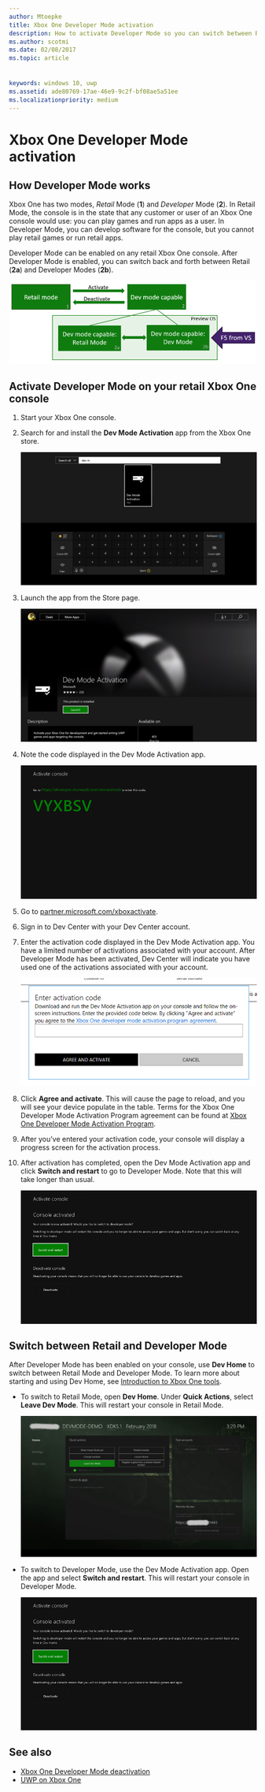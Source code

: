```yaml
---
author: Mtoepke
title: Xbox One Developer Mode activation
description: How to activate Developer Mode so you can switch between Retail Mode and Developer Mode.
ms.author: scotmi
ms.date: 02/08/2017
ms.topic: article


keywords: windows 10, uwp
ms.assetid: ade80769-17ae-46e9-9c2f-bf08ae5a51ee
ms.localizationpriority: medium
---
```


# Xbox One Developer Mode activation

## How Developer Mode works
Xbox One has two modes, *Retail* Mode (**1**) and *Developer* Mode (**2**). In Retail Mode, the console is in the state that any customer or user of an Xbox One console would use: you can play games and run apps as a user. In Developer Mode, you can develop software for the console, but you cannot play retail games or run retail apps.

Developer Mode can be enabled on any retail Xbox One console. After Developer Mode is enabled, you can switch back and forth between Retail (**2a**) and Developer Modes (**2b**).

![Xbox One modes](images/dev-mode-flow.png)

## Activate Developer Mode on your retail Xbox One console

1.	Start your Xbox One console.

2.	Search for and install the **Dev Mode Activation** app from the Xbox One store.

    ![Install the Dev Mode Activation App](images/devkit-activation-1.png)

3.	Launch the app from the Store page.

    ![Dev Mode Activation app](images/devkit-activation-2.png)

4.	Note the code displayed in the Dev Mode Activation app.

    ![Activation Step 5](images/activation-step-5.png)  
    
5.	Go to [partner.microsoft.com/xboxactivate](https://partner.microsoft.com/xboxactivate).

6.	Sign in to Dev Center with your Dev Center account.

7.	Enter the activation code displayed in the Dev Mode Activation app. You have a limited number of activations associated with your account. After Developer Mode has been activated, Dev Center will indicate you have used one of the activations associated with your account.

    ![Activation Step 8](images/activation-step-8-rs2.png)    
    
8.	Click **Agree and activate**. This will cause the page to reload, and you will see your device populate in the table. Terms for the Xbox One Developer Mode Activation Program agreement can be found at [Xbox One Developer Mode Activation Program](http://go.microsoft.com/fwlink/p/?LinkId=760399).

9.	After you’ve entered your activation code, your console will display a progress screen for the activation process.  
    
10.	After activation has completed, open the Dev Mode Activation app and click **Switch and restart** to go to Developer Mode. Note that this will take longer than usual.

    ![Activation Step 12](images/activation-step-12.png)   

## Switch between Retail and Developer Mode
After Developer Mode has been enabled on your console, use **Dev Home** to switch between Retail Mode and Developer Mode. To learn more about starting and using Dev Home, see [Introduction to Xbox One tools](introduction-to-xbox-tools.md).

* To switch to Retail Mode, open **Dev Home**. Under **Quick Actions**, select **Leave Dev Mode**. This will restart your console in Retail Mode.    

  ![Activation Step 13](images/activation-step-13-rs4.png)  
  
* To switch to Developer Mode, use the Dev Mode Activation app. Open the app and select **Switch and restart**. This will restart your console in Developer Mode.  

  ![Activation Step 14](images/activation-step-12.png)  

## See also
- [Xbox One Developer Mode deactivation](devkit-deactivation.md)
- [UWP on Xbox One](index.md)
